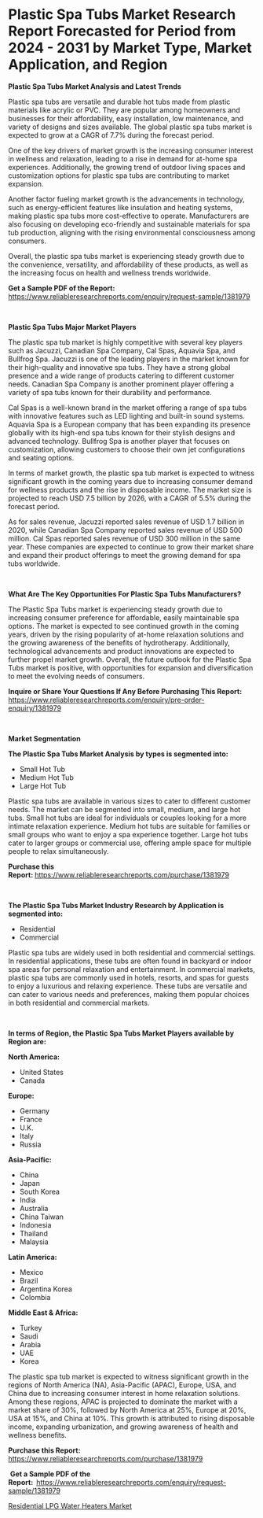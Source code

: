 <p><h1>Plastic Spa Tubs Market Research Report Forecasted for Period from 2024 -  2031 by Market Type, Market Application, and Region</h1></p><p><strong>Plastic Spa Tubs Market Analysis and Latest Trends</strong></p>
<p><p>Plastic spa tubs are versatile and durable hot tubs made from plastic materials like acrylic or PVC. They are popular among homeowners and businesses for their affordability, easy installation, low maintenance, and variety of designs and sizes available. The global plastic spa tubs market is expected to grow at a CAGR of 7.7% during the forecast period. </p><p>One of the key drivers of market growth is the increasing consumer interest in wellness and relaxation, leading to a rise in demand for at-home spa experiences. Additionally, the growing trend of outdoor living spaces and customization options for plastic spa tubs are contributing to market expansion. </p><p>Another factor fueling market growth is the advancements in technology, such as energy-efficient features like insulation and heating systems, making plastic spa tubs more cost-effective to operate. Manufacturers are also focusing on developing eco-friendly and sustainable materials for spa tub production, aligning with the rising environmental consciousness among consumers.</p><p>Overall, the plastic spa tubs market is experiencing steady growth due to the convenience, versatility, and affordability of these products, as well as the increasing focus on health and wellness trends worldwide.</p></p>
<p><strong>Get a Sample PDF of the Report:&nbsp;</strong> <a href="https://www.reliableresearchreports.com/enquiry/request-sample/1381979">https://www.reliableresearchreports.com/enquiry/request-sample/1381979</a></p>
<p>&nbsp;</p>
<p><strong>Plastic Spa Tubs Major Market Players</strong></p>
<p><p>The plastic spa tub market is highly competitive with several key players such as Jacuzzi, Canadian Spa Company, Cal Spas, Aquavia Spa, and Bullfrog Spa. Jacuzzi is one of the leading players in the market known for their high-quality and innovative spa tubs. They have a strong global presence and a wide range of products catering to different customer needs. Canadian Spa Company is another prominent player offering a variety of spa tubs known for their durability and performance.</p><p>Cal Spas is a well-known brand in the market offering a range of spa tubs with innovative features such as LED lighting and built-in sound systems. Aquavia Spa is a European company that has been expanding its presence globally with its high-end spa tubs known for their stylish designs and advanced technology. Bullfrog Spa is another player that focuses on customization, allowing customers to choose their own jet configurations and seating options.</p><p>In terms of market growth, the plastic spa tub market is expected to witness significant growth in the coming years due to increasing consumer demand for wellness products and the rise in disposable income. The market size is projected to reach USD 7.5 billion by 2026, with a CAGR of 5.5% during the forecast period. </p><p>As for sales revenue, Jacuzzi reported sales revenue of USD 1.7 billion in 2020, while Canadian Spa Company reported sales revenue of USD 500 million. Cal Spas reported sales revenue of USD 300 million in the same year. These companies are expected to continue to grow their market share and expand their product offerings to meet the growing demand for spa tubs worldwide.</p></p>
<p>&nbsp;</p>
<p><strong>What Are The Key Opportunities For Plastic Spa Tubs Manufacturers?</strong></p>
<p><p>The Plastic Spa Tubs market is experiencing steady growth due to increasing consumer preference for affordable, easily maintainable spa options. The market is expected to see continued growth in the coming years, driven by the rising popularity of at-home relaxation solutions and the growing awareness of the benefits of hydrotherapy. Additionally, technological advancements and product innovations are expected to further propel market growth. Overall, the future outlook for the Plastic Spa Tubs market is positive, with opportunities for expansion and diversification to meet the evolving needs of consumers.</p></p>
<p><strong>Inquire or Share Your Questions If Any Before Purchasing This Report:</strong> <a href="https://www.reliableresearchreports.com/enquiry/pre-order-enquiry/1381979">https://www.reliableresearchreports.com/enquiry/pre-order-enquiry/1381979</a></p>
<p>&nbsp;</p>
<p><strong>Market Segmentation</strong></p>
<p><strong>The Plastic Spa Tubs Market Analysis by types is segmented into:</strong></p>
<p><ul><li>Small Hot Tub</li><li>Medium Hot Tub</li><li>Large Hot Tub</li></ul></p>
<p><p>Plastic spa tubs are available in various sizes to cater to different customer needs. The market can be segmented into small, medium, and large hot tubs. Small hot tubs are ideal for individuals or couples looking for a more intimate relaxation experience. Medium hot tubs are suitable for families or small groups who want to enjoy a spa experience together. Large hot tubs cater to larger groups or commercial use, offering ample space for multiple people to relax simultaneously.</p></p>
<p><strong>Purchase this Report:&nbsp;</strong><a href="https://www.reliableresearchreports.com/purchase/1381979">https://www.reliableresearchreports.com/purchase/1381979</a></p>
<p>&nbsp;</p>
<p><strong>The Plastic Spa Tubs Market Industry Research by Application is segmented into:</strong></p>
<p><ul><li>Residential</li><li>Commercial</li></ul></p>
<p><p>Plastic spa tubs are widely used in both residential and commercial settings. In residential applications, these tubs are often found in backyard or indoor spa areas for personal relaxation and entertainment. In commercial markets, plastic spa tubs are commonly used in hotels, resorts, and spas for guests to enjoy a luxurious and relaxing experience. These tubs are versatile and can cater to various needs and preferences, making them popular choices in both residential and commercial markets.</p></p>
<p>&nbsp;</p>
<p><strong>In terms of Region, the Plastic Spa Tubs Market Players available by Region are:</strong></p>
<p>
    <p> <strong> North America: </strong>
        <ul>
            <li>United States</li>
            <li>Canada</li>
        </ul>
        </p> 
    <p> <strong> Europe: </strong>
        <ul>
            <li>Germany</li>
            <li>France</li>
            <li>U.K.</li>
            <li>Italy</li>
            <li>Russia</li>
        </ul>
        </p> 
    <p> <strong> Asia-Pacific: </strong>
        <ul>
            <li>China</li>
            <li>Japan</li>
            <li>South Korea</li>
            <li>India</li>
            <li>Australia</li>
            <li>China Taiwan</li>
            <li>Indonesia</li>
            <li>Thailand</li>
            <li>Malaysia</li>
        </ul>
        </p> 
    <p> <strong> Latin America: </strong>
        <ul>
            <li>Mexico</li>
            <li>Brazil</li>
            <li>Argentina Korea</li>
            <li>Colombia</li>
        </ul>
        </p> 
    <p> <strong> Middle East & Africa: </strong>
        <ul>
            <li>Turkey</li>
            <li>Saudi</li>
            <li>Arabia</li>
            <li>UAE</li>
            <li>Korea</li>
        </ul>
    </p>
    </p>
<p><p>The plastic spa tub market is expected to witness significant growth in the regions of North America (NA), Asia-Pacific (APAC), Europe, USA, and China due to increasing consumer interest in home relaxation solutions. Among these regions, APAC is projected to dominate the market with a market share of 30%, followed by North America at 25%, Europe at 20%, USA at 15%, and China at 10%. This growth is attributed to rising disposable income, expanding urbanization, and growing awareness of health and wellness benefits.</p></p>
<p><strong>Purchase this Report: </strong><a href="https://www.reliableresearchreports.com/purchase/1381979">https://www.reliableresearchreports.com/purchase/1381979</a></p>
<p>&nbsp;<strong>Get a Sample PDF of the Report:&nbsp;&nbsp;</strong><a href="https://www.reliableresearchreports.com/enquiry/request-sample/1381979">https://www.reliableresearchreports.com/enquiry/request-sample/1381979</a></p>
<p><strong></strong></p>
<p><p><a href="https://github.com/mauripalmi/Market-Research-Report-List-2/blob/main/residential-lpg-water-heaters-market.md">Residential LPG Water Heaters Market</a></p></p>